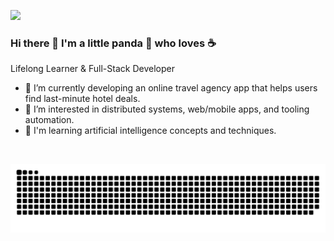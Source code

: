 ![](https://komarev.com/ghpvc/?username=cutePanda123&style=flat)
### Hi there 👋 I'm a little panda 🐼 who loves ☕

Lifelong Learner & Full-Stack Developer

- 🤖 I’m currently developing an online travel agency app that helps users find last-minute hotel deals.
- 🤔 I’m interested in distributed systems, web/mobile apps, and tooling automation.
- 🔭 I'm learning artificial intelligence concepts and techniques.

&nbsp;
&nbsp;

![Snake animation](https://github.com/cutePanda123/cutePanda123/blob/output/github-contribution-grid-snake.svg)

<!-- ![GitHub stats](https://github-readme-stats.vercel.app/api?username=cutePanda123&show_icons=true&hide_border=true&custom_title=GitHub%20Stats) -->

<!-- [![Top Languages](https://github-readme-stats.vercel.app/api/top-langs/?username=cutePanda123&layout=compact&hide_border=true)](https://github.com/cutePanda123/github-readme-stats) -->

<!-- 📊 &nbsp;**This week I spent my time on**

![wakatime stats](https://github-readme-stats-taupe-two.vercel.app/api/wakatime?username=cutePanda123&hide_title=true&hide_border=true&langs_count=5&bg_color=00000000&text_color=777) -->
